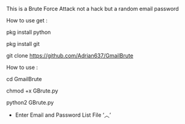  This is a Brute Force Attack
not a hack but a random email password

How to use get :

  pkg install python
  
  pkg install git

  git clone https://github.com/Adrian637/GmailBrute

How to use :

  cd GmailBrute

  chmod +x GBrute.py

  python2 GBrute.py

+ Enter Email and Password List File ‘︿’



  

